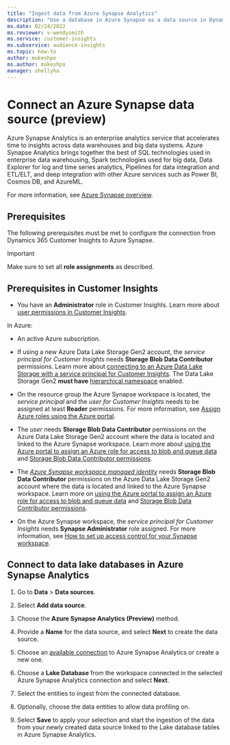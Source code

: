 ```yaml
---
title: "Ingest data from Azure Synapse Analytics"
description: "Use a database in Azure Synapse as a data source in Dynamics 365 Customer Insights."
ms.date: 02/24/2022
ms.reviewer: v-wendysmith
ms.service: customer-insights
ms.subservice: audience-insights
ms.topic: how-to
author: mukeshpo
ms.author: mukeshpo
manager: shellyha
---
```


# Connect an Azure Synapse data source (preview)

Azure Synapse Analytics is an enterprise analytics service that accelerates time to insights across data warehouses and big data systems. Azure Synapse Analytics brings together the best of SQL technologies used in enterprise data warehousing, Spark technologies used for big data, Data Explorer for log and time series analytics, Pipelines for data integration and ETL/ELT, and deep integration with other Azure services such as Power BI, Cosmos DB, and AzureML.

For more information, see [Azure Synapse overview](/azure/synapse-analytics/overview-what-is).

## Prerequisites

The following prerequisites must be met to configure the connection from Dynamics 365 Customer Insights to Azure Synapse.

> [!IMPORTANT]
> Make sure to set all **role assignments** as described.  

## Prerequisites in Customer Insights

* You have an **Administrator** role in Customer Insights. Learn more about [user permissions in Customer Insights](permissions.md#assign-roles-and-permissions).

In Azure: 

- An active Azure subscription.

- If using a new Azure Data Lake Storage Gen2 account, the *service principal for Customer Insights* needs **Storage Blob Data Contributor** permissions. Learn more about [connecting to an Azure Data Lake Storage with a service principal for Customer Insights](connect-service-principal.md). The Data Lake Storage Gen2 **must have** [hierarchical namespace](/azure/storage/blobs/data-lake-storage-namespace) enabled.

- On the resource group the Azure Synapse workspace is located, the *service principal* and the *user for Customer Insights* needs to be assigned at least **Reader** permissions. For more information, see [Assign Azure roles using the Azure portal](/azure/role-based-access-control/role-assignments-portal).

- The *user* needs **Storage Blob Data Contributor** permissions on the Azure Data Lake Storage Gen2 account where the data is located and linked to the Azure Synapse workspace. Learn more about [using the Azure portal to assign an Azure role for access to blob and queue data](/azure/storage/common/storage-auth-aad-rbac-portal) and [Storage Blob Data Contributor permissions](/azure/role-based-access-control/built-in-roles#storage-blob-data-contributor).

- The *[Azure Synapse workspace managed identity](/azure/synapse-analytics/security/synapse-workspace-managed-identity)* needs **Storage Blob Data Contributor** permissions on the Azure Data Lake Storage Gen2 account where the data is located and linked to the Azure Synapse workspace. Learn more on [using the Azure portal to assign an Azure role for access to blob and queue data](/azure/storage/common/storage-auth-aad-rbac-portal) and [Storage Blob Data Contributor permissions](/azure/role-based-access-control/built-in-roles#storage-blob-data-contributor).

- On the Azure Synapse workspace, the *service principal for Customer Insights* needs **Synapse Administrator** role assigned. For more information, see [How to set up access control for your Synapse workspace](/azure/synapse-analytics/security/how-to-set-up-access-control).

## Connect to data lake databases in Azure Synapse Analytics

1. Go to **Data** > **Data sources**.

1. Select **Add data source**.

1. Choose the **Azure Synapse Analytics (Preview)** method.

1. Provide a **Name** for the data source, and select **Next** to create the data source. 

1. Choose an [available connection](connections.md) to Azure Synapse Analytics or create a new one.

1. Choose a **Lake Database** from the workspace connected in the selected Azure Synapse Analytics connection and select **Next**.

1. Select the entities to ingest from the connected database. 

1. Optionally, choose the data entities to allow data profiling on. 

1. Select **Save** to apply your selection and start the ingestion of the data from your newly created data source linked to the Lake database tables in Azure Synapse Analytics.
